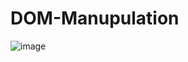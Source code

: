 # DOM-Manupulation

![image](https://user-images.githubusercontent.com/46339443/144710217-8e088e34-963a-4c66-97e0-4577673d1d12.png)
